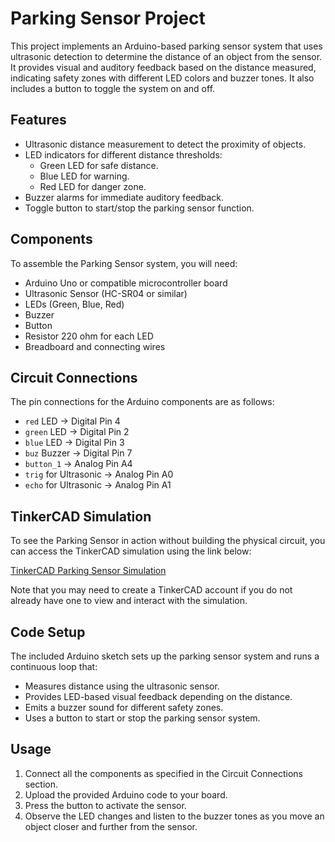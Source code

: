 # Parking Sensor Project

This project implements an Arduino-based parking sensor system that uses ultrasonic detection to determine the distance of an object from the sensor. It provides visual and auditory feedback based on the distance measured, indicating safety zones with different LED colors and buzzer tones. It also includes a button to toggle the system on and off.

## Features

- Ultrasonic distance measurement to detect the proximity of objects.
- LED indicators for different distance thresholds:
  - Green LED for safe distance.
  - Blue LED for warning.
  - Red LED for danger zone.
- Buzzer alarms for immediate auditory feedback.
- Toggle button to start/stop the parking sensor function.

## Components

To assemble the Parking Sensor system, you will need:

- Arduino Uno or compatible microcontroller board
- Ultrasonic Sensor (HC-SR04 or similar)
- LEDs (Green, Blue, Red)
- Buzzer
- Button
- Resistor 220 ohm for each LED
- Breadboard and connecting wires

## Circuit Connections

The pin connections for the Arduino components are as follows:

- `red` LED -> Digital Pin 4
- `green` LED -> Digital Pin 2
- `blue` LED -> Digital Pin 3
- `buz` Buzzer -> Digital Pin 7
- `button_1` -> Analog Pin A4
- `trig` for Ultrasonic -> Analog Pin A0
- `echo` for Ultrasonic -> Analog Pin A1

## TinkerCAD Simulation

To see the Parking Sensor in action without building the physical circuit, you can access the TinkerCAD simulation using the link below:

[TinkerCAD Parking Sensor Simulation](https://www.tinkercad.com/things/56IqTKnnmAI-barking-sensor/editel?sharecode=8i8EUG6OUCjUQ6lgMAcuoAQKoi0MaQihwjnOyK1yegg)

Note that you may need to create a TinkerCAD account if you do not already have one to view and interact with the simulation.

## Code Setup

The included Arduino sketch sets up the parking sensor system and runs a continuous loop that:
- Measures distance using the ultrasonic sensor.
- Provides LED-based visual feedback depending on the distance.
- Emits a buzzer sound for different safety zones.
- Uses a button to start or stop the parking sensor system.

## Usage

1. Connect all the components as specified in the Circuit Connections section.
2. Upload the provided Arduino code to your board.
3. Press the button to activate the sensor.
4. Observe the LED changes and listen to the buzzer tones as you move an object closer and further from the sensor.


